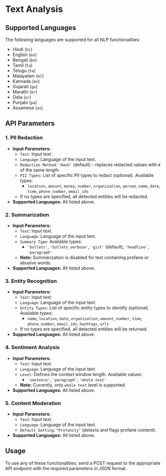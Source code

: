 # Text Analysis

## Supported Languages

The following languages are supported for all NLP functionalities:

- Hindi (`hi`)
- English (`en`)
- Bengali (`bn`)
- Tamil (`ta`)
- Telugu (`te`)
- Malayalam (`ml`)
- Kannada (`kn`)
- Gujarati (`gu`)
- Marathi (`mr`)
- Odia (`or`)
- Punjabi (`pa`)
- Assamese (`as`)

## API Parameters

### 1. PII Redaction

- **Input Parameters:**
  - `Text`: Input text.
  - `Language`: Language of the input text.
  - `Redaction Method`: `'Hash'` (default) - replaces redacted values with `#` of the same length.
  - `PII Types`: List of specific PII types to redact (optional). Available types:
    - `location`, `amount`, `money`, `number`, `organization`, `person_name`, `date`, `time`, `phone_number`, `email_ids`
  - If no types are specified, all detected entities will be redacted.
- **Supported Languages:** All listed above.

### 2. Summarization

- **Input Parameters:**
  - `Text`: Input text.
  - `Language`: Language of the input text.
  - `Summary Type`: Available types:
    - `'bullets'`, `'bullets_verbose'`, `'gist'` (default), `'headline'`, `'paragraph'`
  - **Note:** Summarization is disabled for text containing profane or abusive words.
- **Supported Languages:** All listed above.

### 3. Entity Recognition

- **Input Parameters:**
  - `Text`: Input text.
  - `Language`: Language of the input text.
  - `Entity Types`: List of specific entity types to identify (optional). Available types:
    - `name`, `location`, `date`, `organization`, `amount`, `number`, `time`, `phone_number`, `email_ids`, `hashtags`, `urls`
  - If no types are specified, all detected entities will be returned.
- **Supported Languages:** All listed above.

### 4. Sentiment Analysis

- **Input Parameters:**
  - `Text`: Input text.
  - `Language`: Language of the input text.
  - `Level`: Defines the context window length. Available values:
    - `'sentence'`, `'paragraph'`, `'whole text'`
  - **Note:** Currently, only `whole text` level is supported.
- **Supported Languages:** All listed above.

### 5. Content Moderation

- **Input Parameters:**
  - `Text`: Input text.
  - `Language`: Language of the input text.
  - `Default Setting`: `"Profanity"` (detects and flags profane content).
- **Supported Languages:** All listed above.

## Usage

To use any of these functionalities, send a POST request to the appropriate API endpoint with the required parameters in JSON format.
